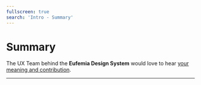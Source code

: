 ```yaml
---
fullscreen: true
search: 'Intro - Summary'
---
```


<Intro>

# Summary

The UX Team behind the **Eufemia Design System** would love to hear [your meaning and contribution](!/design-system/contact).

---

<IntroFooter href="/uilib/intro/01-about-design-systems" text="Back to start" />

</Intro>
